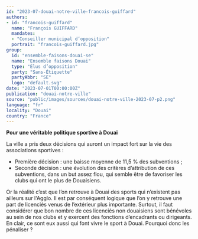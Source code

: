 ```yaml
---
id: "2023-07-douai-notre-ville-francois-guiffard"
authors:
- id: "francois-guiffard"
  name: "François GUIFFARD"
  mandates: 
  - "Conseiller municipal d’opposition"
  portrait: "francois-guiffard.jpg"
group:
  id: "ensemble-faisons-douai-se"
  name: "Ensemble faisons Douai"
  type: "Élus d’opposition"
  party: "Sans-Étiquette"
  partyAbbr: "SE"
  logo: "default.svg"
date: "2023-07-01T00:00:00Z"
publication: "douai-notre-ville"
source: "public/images/sources/douai-notre-ville-2023-07-p2.png"
language: "fr"
locality: "Douai"
country: "France"
---
```


**Pour une véritable politique sportive à Douai**

La ville a pris deux décisions qui auront un impact fort sur la vie des associations sportives :
- Première décision : une baisse moyenne de 11,5 % des subventions ;
- Seconde décision : une évolution des critères d’attribution de ces subventions, dans un but assez flou, qui semble être de favoriser les clubs qui ont le plus de Douaisiens.

Or la réalité c’est que l’on retrouve à Douai des sports qui n’existent pas ailleurs sur l'Agglo. Il est par conséquent logique que l’on y retrouve une part de licenciés venus de l’extérieur plus importante. Surtout, il faut considérer que bon nombre de ces licenciés non douaisiens sont bénévoles au sein de nos clubs et y exercent des fonctions d’encadrants ou dirigeants. En clair, ce sont eux aussi qui font vivre le sport à Douai. Pourquoi donc les pénaliser ?
